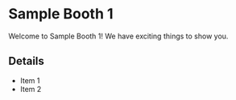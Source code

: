 # Sample Booth 1

Welcome to Sample Booth 1! We have exciting things to show you.

## Details

- Item 1
- Item 2
